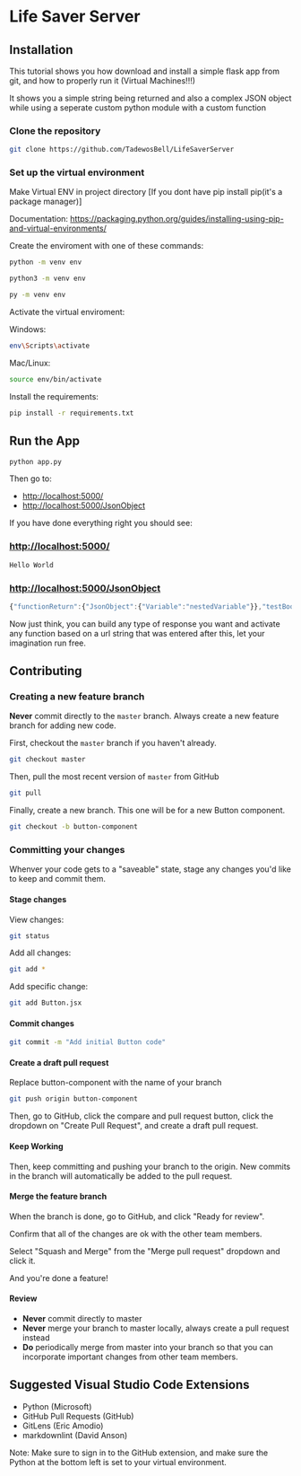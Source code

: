# Life Saver Server

## Installation

This tutorial shows you how download and install a simple flask app from git, and how to properly run it (Virtual Machines!!!)

It shows you a simple string being returned and also a complex JSON object while using a seperate custom python module with
a custom function

### Clone the repository

```sh
git clone https://github.com/TadewosBell/LifeSaverServer
```

### Set up the virtual environment

Make Virtual ENV in project directory [If you dont have pip install pip(it's a package manager)]

Documentation: <https://packaging.python.org/guides/installing-using-pip-and-virtual-environments/>

Create the enviroment with one of these commands:

```sh
python -m venv env
```

```sh
python3 -m venv env
```

```sh
py -m venv env
```

Activate the virtual enviroment:

Windows:

```sh
env\Scripts\activate
```

Mac/Linux:

```sh
source env/bin/activate
```

Install the requirements:

```sh
pip install -r requirements.txt
```

## Run the App

```sh
python app.py
```

Then go to:

* <http://localhost:5000/>
* <http://localhost:5000/JsonObject>

If you have done everything right you should see:

### <http://localhost:5000/>

```sh
Hello World
```

### <http://localhost:5000/JsonObject>

```js
{"functionReturn":{"JsonObject":{"Variable":"nestedVariable"}},"testBool":false,"testNumber":1,"testString":"1"}: for the JsonObject directory
```

Now just think, you can build any type of response you want and activate any function based on a url string that was entered after this, let your imagination run free.

## Contributing

### Creating a new feature branch

**Never** commit directly to the `master` branch. Always create a new feature branch for adding new code.

First, checkout the `master` branch if you haven't already.

```sh
git checkout master
```

Then, pull the most recent version of `master` from GitHub

```sh
git pull
```

Finally, create a new branch. This one will be for a new Button component.

```sh
git checkout -b button-component
```

### Committing your changes

Whenver your code gets to a "saveable" state, stage any changes you'd like to keep and commit them.

#### Stage changes

View changes:

```sh
git status
```

Add all changes:

```sh
git add *
```

Add specific change:

```sh
git add Button.jsx
```

#### Commit changes

```sh
git commit -m "Add initial Button code"
```

#### Create a draft pull request

Replace button-component with the name of your branch

```sh
git push origin button-component
```

Then, go to GitHub, click the compare and pull request button, click the dropdown on "Create Pull Request", and create a draft pull request.

#### Keep Working

Then, keep committing and pushing your branch to the origin. New commits in the branch will automatically be added to the pull request.

#### Merge the feature branch

When the branch is done, go to GitHub, and click "Ready for review".

Confirm that all of the changes are ok with the other team members.

Select "Squash and Merge" from the "Merge pull request" dropdown and click it.

And you're done a feature!

#### Review

* **Never** commit directly to master
* **Never** merge your branch to master locally, always create a pull request instead
* **Do** periodically merge from master into your branch so that you can incorporate important changes from other team members.

## Suggested Visual Studio Code Extensions

* Python (Microsoft)
* GitHub Pull Requests (GitHub)
* GitLens (Eric Amodio)
* markdownlint (David Anson)

Note: Make sure to sign in to the GitHub extension, and make sure the Python at the bottom left is set to your virtual environment.
